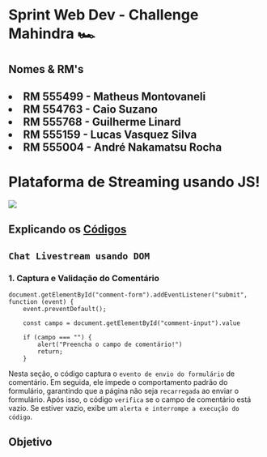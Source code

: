 # Sprint Web Dev - Challenge Mahindra 🏎️

## Nomes & RM's

<h2>

<li>RM 555499 - Matheus Montovaneli</li>
<li>RM 554763 - Caio Suzano </li>
<li>RM 555768 - Guilherme Linard </li>
<li>RM 555159 - Lucas Vasquez Silva </li>
<li>RM 555004 - André Nakamatsu Rocha</li>

# Plataforma de Streaming usando JS!

<img src="docs/img/png_readme.png">


## Explicando os <a href="https://github.com/mahindraracing/challenge/tree/main/assets/js">Códigos</a>

## `Chat Livestream usando DOM`

### 1. Captura e Validação do Comentário

```JS
document.getElementById("comment-form").addEventListener("submit", function (event) {
    event.preventDefault();

    const campo = document.getElementById("comment-input").value

    if (campo === "") {
        alert("Preencha o campo de comentário!")
        return;
    }
```

Nesta seção, o código captura o `evento de envio do formulário` de comentário. Em seguida, ele impede o comportamento padrão do formulário, garantindo que a página não seja `recarregada` ao enviar o formulário. Após isso, o código `verifica` se o campo de comentário está vazio. Se estiver vazio, exibe um `alerta e interrompe a execução do código`.



## Objetivo

